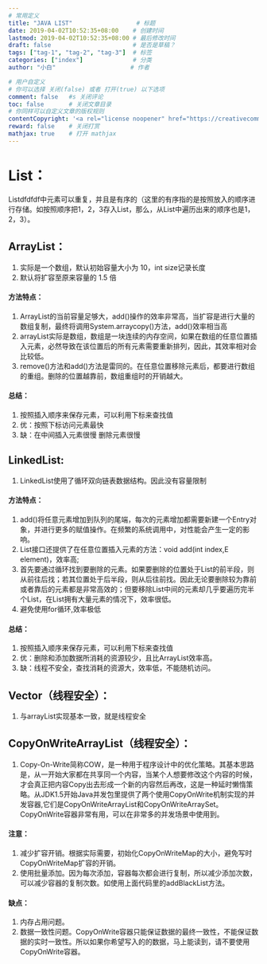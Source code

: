 ```yaml
---
# 常用定义
title: "JAVA LIST"                  # 标题
date: 2019-04-02T10:52:35+08:00    # 创建时间
lastmod: 2019-04-02T10:52:35+08:00 # 最后修改时间
draft: false                       # 是否是草稿？
tags: ["tag-1", "tag-2", "tag-3"]  # 标签
categories: ["index"]              # 分类
author: "小白"                     # 作者

# 用户自定义
# 你可以选择 关闭(false) 或者 打开(true) 以下选项
comment: false   #s 关闭评论
toc: false       # 关闭文章目录
# 你同样可以自定义文章的版权规则
contentCopyright: '<a rel="license noopener" href="https://creativecommons.org/licenses/by-nc-nd/4.0/" target="_blank">CC BY-NC-ND 4.0</a>'
reward: false	 # 关闭打赏
mathjax: true    # 打开 mathjax
---
```


# List：
Listdfdfdf中元素可以重复，并且是有序的（这里的有序指的是按照放入的顺序进行存储。如按照顺序把1，2，3存入List，那么，从List中遍历出来的顺序也是1，2，3）。
##  ArrayList：
1. 实际是一个数组，默认初始容量大小为 10，int size记录长度
2. 默认将扩容至原来容量的 1.5 倍
#### 方法特点：
1. ArrayList的当前容量足够大，add()操作的效率非常高，当扩容是进行大量的数组复制，最终将调用System.arraycopy()方法，add()效率相当高
2. arrayList实际是数组，数组是一块连续的内存空间，如果在数组的任意位置插入元素，必然导致在该位置后的所有元素需要重新排列，因此，其效率相对会比较低。
3. remove()方法和add()方法是雷同的。在任意位置移除元素后，都要进行数组的重组。删除的位置越靠前，数组重组时的开销越大。

#### 总结：
1. 按照插入顺序来保存元素，可以利用下标来查找值
2. 优：按照下标访问元素最快
3. 缺：在中间插入元素很慢
删除元素很慢

## LinkedList:
1. LinkedList使用了循环双向链表数据结构。因此没有容量限制

#### 方法特点：
1. add()将任意元素增加到队列的尾端，每次的元素增加都需要新建一个Entry对象，并进行更多的赋值操作。在频繁的系统调用中，对性能会产生一定的影响。
2. List接口还提供了在任意位置插入元素的方法：void add(int index,E element)，效率高;
3. 首先要通过循环找到要删除的元素。如果要删除的位置处于List的前半段，则从前往后找；若其位置处于后半段，则从后往前找。因此无论要删除较为靠前或者靠后的元素都是非常高效的；但要移除List中间的元素却几乎要遍历完半个List，在List拥有大量元素的情况下，效率很低。
4. 避免使用for循环,效率极低
#### 总结：
1. 按照插入顺序来保存元素，可以利用下标来查找值
2. 优：删除和添加数据所消耗的资源较少，且比ArrayList效率高。
3. 缺：线程不安全，查找消耗的资源大，效率低，不能随机访问。

## Vector（线程安全）：
1. 与arrayList实现基本一致，就是线程安全

## CopyOnWriteArrayList（线程安全）：
1. Copy-On-Write简称COW，是一种用于程序设计中的优化策略。其基本思路是，从一开始大家都在共享同一个内容，当某个人想要修改这个内容的时候，才会真正把内容Copy出去形成一个新的内容然后再改，这是一种延时懒惰策略。从JDK1.5开始Java并发包里提供了两个使用CopyOnWrite机制实现的并发容器,它们是CopyOnWriteArrayList和CopyOnWriteArraySet。CopyOnWrite容器非常有用，可以在非常多的并发场景中使用到。

#### 注意：
1. 减少扩容开销。根据实际需要，初始化CopyOnWriteMap的大小，避免写时CopyOnWriteMap扩容的开销。
2. 使用批量添加。因为每次添加，容器每次都会进行复制，所以减少添加次数，可以减少容器的复制次数。如使用上面代码里的addBlackList方法。

#### 缺点：
1. 内存占用问题。
2. 数据一致性问题。CopyOnWrite容器只能保证数据的最终一致性，不能保证数据的实时一致性。所以如果你希望写入的的数据，马上能读到，请不要使用CopyOnWrite容器。